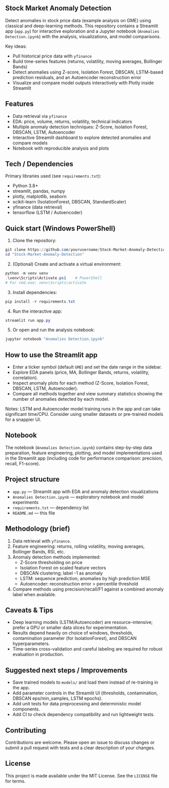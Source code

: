 ## Stock Market Anomaly Detection

Detect anomalies in stock price data (example analysis on GME) using classical and deep-learning methods. This repository contains a Streamlit app (`app.py`) for interactive exploration and a Jupyter notebook (`Anomalies Detection.ipynb`) with the analysis, visualizations, and model comparisons.

Key ideas:
- Pull historical price data with `yfinance`
- Build time-series features (returns, volatility, moving averages, Bollinger Bands)
- Detect anomalies using Z-score, Isolation Forest, DBSCAN, LSTM-based prediction residuals, and an Autoencoder reconstruction error
- Visualize and compare model outputs interactively with Plotly inside Streamlit

## Features

- Data retrieval via `yfinance`
- EDA: price, volume, returns, volatility, technical indicators
- Multiple anomaly detection techniques: Z-Score, Isolation Forest, DBSCAN, LSTM, Autoencoder
- Interactive Streamlit dashboard to explore detected anomalies and compare models
- Notebook with reproducible analysis and plots

## Tech / Dependencies

Primary libraries used (see `requirements.txt`):

- Python 3.8+
- streamlit, pandas, numpy
- plotly, matplotlib, seaborn
- scikit-learn (IsolationForest, DBSCAN, StandardScaler)
- yfinance (data retrieval)
- tensorflow (LSTM / Autoencoder)

## Quick start (Windows PowerShell)

1. Clone the repository:

```powershell
git clone https://github.com/yourusername/Stock-Market-Anomaly-Detection.git
cd "Stock-Market-Anomaly-Detection"
```

2. (Optional) Create and activate a virtual environment:

```powershell
python -m venv venv
.\venv\Scripts\Activate.ps1    # PowerShell
# For cmd.exe: venv\Scripts\activate
```

3. Install dependencies:

```powershell
pip install -r requirements.txt
```

4. Run the interactive app:

```powershell
streamlit run app.py
```

5. Or open and run the analysis notebook:

```powershell
jupyter notebook "Anomalies Detection.ipynb"
```

## How to use the Streamlit app

- Enter a ticker symbol (default `GME`) and set the date range in the sidebar.
- Explore EDA panels (price, MA, Bollinger Bands, returns, volatility, correlation).
- Inspect anomaly plots for each method (Z-Score, Isolation Forest, DBSCAN, LSTM, Autoencoder).
- Compare all methods together and view summary statistics showing the number of anomalies detected by each model.

Notes: LSTM and Autoencoder model training runs in the app and can take significant time/CPU. Consider using smaller datasets or pre-trained models for a snappier UI.

## Notebook

The notebook (`Anomalies Detection.ipynb`) contains step-by-step data preparation, feature engineering, plotting, and model implementations used in the Streamlit app (including code for performance comparison: precision, recall, F1-score).

## Project structure

- `app.py` — Streamlit app with EDA and anomaly detection visualizations
- `Anomalies Detection.ipynb` — exploratory notebook and model experiments
- `requirements.txt` — dependency list
- `README.md` — this file

## Methodology (brief)

1. Data retrieval with `yfinance`.
2. Feature engineering: returns, rolling volatility, moving averages, Bollinger Bands, RSI, etc.
3. Anomaly detection methods implemented:
   - Z-Score thresholding on price
   - Isolation Forest on scaled feature vectors
   - DBSCAN clustering; label -1 as anomaly
   - LSTM: sequence prediction; anomalies by high prediction MSE
   - Autoencoder: reconstruction error > percentile threshold
4. Compare methods using precision/recall/F1 against a combined anomaly label when available.

## Caveats & Tips

- Deep learning models (LSTM/Autoencoder) are resource-intensive; prefer a GPU or smaller data slices for experimentation.
- Results depend heavily on choice of windows, thresholds, contamination parameter (for IsolationForest), and DBSCAN hyperparameters.
- Time-series cross-validation and careful labeling are required for robust evaluation in production.

## Suggested next steps / Improvements

- Save trained models to `models/` and load them instead of re-training in the app.
- Add parameter controls in the Streamlit UI (thresholds, contamination, DBSCAN eps/min_samples, LSTM epochs).
- Add unit tests for data preprocessing and deterministic model components.
- Add CI to check dependency compatibility and run lightweight tests.

## Contributing

Contributions are welcome. Please open an issue to discuss changes or submit a pull request with tests and a clear description of your changes.

## License

This project is made available under the MIT License. See the `LICENSE` file for terms.
